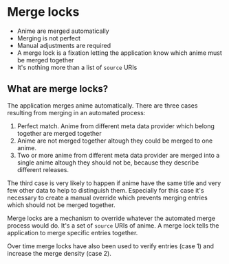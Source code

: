 # Merge locks

+ Anime are merged automatically
+ Merging is not perfect
+ Manual adjustments are required
+ A merge lock is a fixation letting the application know which anime must be merged together
+ It's nothing more than a list of `source` URIs

## What are merge locks?

The application merges anime automatically. There are three cases resulting from merging in an automated process:

1. Perfect match. Anime from different meta data provider which belong together are merged together
2. Anime are not merged together altough they could be merged to one anime.
3. Two or more anime from different meta data provider are merged into a single anime altough they should not be, because they describe different releases.

The third case is very likely to happen if anime have the same title and very few other data to help to distinguish
them. Especially for this case it's necessary to create a manual override which prevents merging entries which should
not be merged together.

Merge locks are a mechanism to override whatever the automated merge process would do. It's a set of `source` URIs of
anime. A merge lock tells the application to merge specific entries together.

Over time merge locks have also been used to verify entries (case 1) and increase the merge density (case 2).